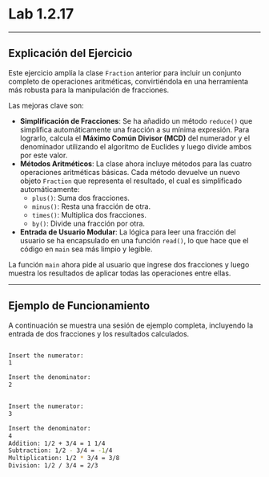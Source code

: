 # Lab 1.2.17

-----

## Explicación del Ejercicio

Este ejercicio amplía la clase `Fraction` anterior para incluir un conjunto completo de operaciones aritméticas, convirtiéndola en una herramienta más robusta para la manipulación de fracciones.

Las mejoras clave son:

  * **Simplificación de Fracciones**: Se ha añadido un método `reduce()` que simplifica automáticamente una fracción a su mínima expresión. Para lograrlo, calcula el **Máximo Común Divisor (MCD)** del numerador y el denominador utilizando el algoritmo de Euclides y luego divide ambos por este valor.
  * **Métodos Aritméticos**: La clase ahora incluye métodos para las cuatro operaciones aritméticas básicas. Cada método devuelve un nuevo objeto `Fraction` que representa el resultado, el cual es simplificado automáticamente:
      * `plus()`: Suma dos fracciones.
      * `minus()`: Resta una fracción de otra.
      * `times()`: Multiplica dos fracciones.
      * `by()`: Divide una fracción por otra.
  * **Entrada de Usuario Modular**: La lógica para leer una fracción del usuario se ha encapsulado en una función `read()`, lo que hace que el código en `main` sea más limpio y legible.

La función `main` ahora pide al usuario que ingrese dos fracciones y luego muestra los resultados de aplicar todas las operaciones entre ellas.

-----

## Ejemplo de Funcionamiento

A continuación se muestra una sesión de ejemplo completa, incluyendo la entrada de dos fracciones y los resultados calculados.

```bash

Insert the numerator: 
1

Insert the denominator: 
2


Insert the numerator: 
3

Insert the denominator: 
4
Addition: 1/2 + 3/4 = 1 1/4
Subtraction: 1/2 - 3/4 = -1/4
Multiplication: 1/2 * 3/4 = 3/8
Division: 1/2 / 3/4 = 2/3
```
